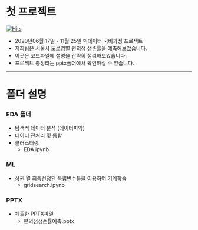 # 첫 프로젝트
[![Hits](https://hits.seeyoufarm.com/api/count/incr/badge.svg?url=https%3A%2F%2Fgithub.com%2Fdokdin%2FTEAM01&count_bg=%233A7DFF&title_bg=%23363636&icon=&icon_color=%23E7E7E7&title=hits&edge_flat=false)](https://hits.seeyoufarm.com)
- 2020년06월 17일 - 11월 25일 빅데이터 국비과정 프로젝트 
- 저희팀은 서울시 도로명별 편의점 생존률을 예측해보았습니다. 
- 이곳은 코드파일에 설명을 간략히 정리해보았습니다. 
- 프로젝트 총정리는 pptx폴더에서 확인하실 수 있습니다.      
---

# 폴더 설명
### EDA 폴더
- 탐색적 데이터 분석 (데이터파악)
- 데이터 전처리 및 통합 
- 클러스터링
  -  EDA.ipynb

  
### ML
- 상권 별 최종선정된 독립변수들을 이용하여 기계학습
  - gridsearch.ipynb

### PPTX
  - 체출한 PPTX파일
    - 편의점생존률예측.pptx
